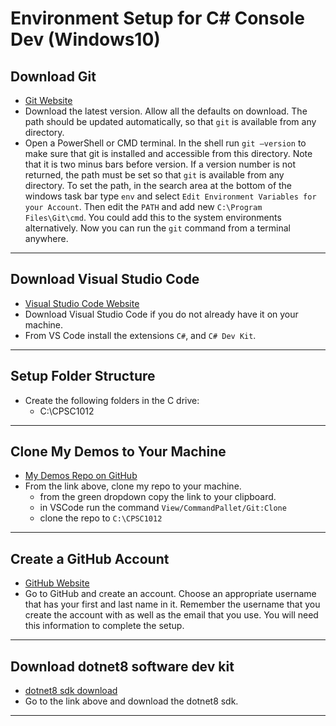 <base target="_blank">

# Environment Setup for C# Console Dev (Windows10)

## Download Git

- [Git Website](https://git-scm.com/)
- Download the latest version. Allow all the defaults on download. The path should be updated automatically, so that `git` is available from any directory.
- Open a PowerShell or CMD terminal. In the shell run `git –version` to make sure that git is installed and accessible from this directory. Note that it is two minus bars before version. If a version number is not returned, the path must be set so that `git` is available from any directory. To set the path, in the search area at the bottom of the windows task bar type `env` and select `Edit Environment Variables for your Account`. Then edit the `PATH` and add new `C:\Program Files\Git\cmd`. You could add this to the system environments alternatively. Now you can run the `git` command from a terminal anywhere.
  
----

## Download Visual Studio Code

- [Visual Studio Code Website](https://code.visualstudio.com)
- Download Visual Studio Code if you do not already have it on your machine.
- From VS Code install the extensions `C#`, and `C# Dev Kit`.

---

## Setup Folder Structure

- Create the following folders in the C drive:
  - C:\CPSC1012

---

## Clone My Demos to Your Machine

- [My Demos Repo on GitHub](https://github.com/RobbinLawASPdotnet/dotnet8-demos.git)
- From the link above, clone my repo to your machine.
  - from the green dropdown copy the link to your clipboard.
  - in VSCode run the command `View/CommandPallet/Git:Clone`
  - clone the repo to `C:\CPSC1012`

---

## Create a GitHub Account

- [GitHub Website](https://github.com)
- Go to GitHub and create an account. Choose an appropriate username that has your first and last name in it. Remember the username that you create the account with as well as the email that you use. You will need this information to complete the setup.

---

## Download dotnet8 software dev kit

- [dotnet8 sdk download](https://dotnet.microsoft.com/en-us/download)
- Go to the link above and download the dotnet8 sdk.

---